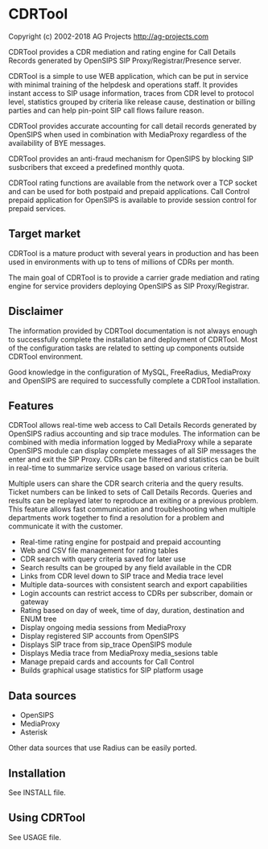 CDRTool
=======

Copyright (c) 2002-2018 AG Projects
http://ag-projects.com

CDRTool provides a CDR mediation and rating engine for Call Details Records
generated by OpenSIPS SIP Proxy/Registrar/Presence server.

CDRTool is a simple to use WEB application, which can be put in service with
minimal training of the helpdesk and operations staff. It provides instant
access to SIP usage information, traces from CDR level to protocol level,
statistics grouped by criteria like release cause, destination or billing
parties and can help pin-point SIP call flows failure reason.

CDRTool provides accurate accounting for call detail records generated by
OpenSIPS when used in combination with MediaProxy regardless of the
availability of BYE messages.

CDRTool provides an anti-fraud mechanism for OpenSIPS by blocking SIP
susbcribers that exceed a predefined monthly quota.

CDRTool rating functions are available from the network over a TCP socket
and can be used for both postpaid and prepaid applications. Call Control
prepaid application for OpenSIPS is available to provide session control for
prepaid services.


Target market
-------------

CDRTool is a mature product with several years in production and has been
used in environments with up to tens of millions of CDRs per month.

The main goal of CDRTool is to provide a carrier grade mediation and rating
engine for service providers deploying OpenSIPS as SIP Proxy/Registrar.


Disclaimer
----------

The information provided by CDRTool documentation is not always enough to
successfully complete the installation and deployment of CDRTool. Most of
the configuration tasks are related to setting up components outside CDRTool
environment.

Good knowledge in the configuration of MySQL, FreeRadius, MediaProxy and
OpenSIPS are required to successfully complete a CDRTool installation.


Features
--------

CDRTool allows real-time web access to Call Details Records generated by
OpenSIPS radius accounting and sip trace modules. The information can be
combined with media information logged by MediaProxy while a separate
OpenSIPS module can display complete messages of all SIP messages the enter
and exit the SIP Proxy. CDRs can be filtered and statistics can be built in
real-time to summarize service usage based on various criteria.

Multiple users can share the CDR search criteria and the query results.
Ticket numbers can be linked to sets of Call Details Records. Queries and
results can be replayed later to reproduce an exiting or a previous problem.
This feature allows fast communication and troubleshooting when multiple
departments work together to find a resolution for a problem and communicate
it with the customer.

 * Real-time rating engine for postpaid and prepaid accounting
 * Web and CSV file management for rating tables
 * CDR search with query criteria saved for later use
 * Search results can be grouped by any field available in the CDR
 * Links from CDR level down to SIP trace and Media trace level
 * Multiple data-sources with consistent search and export capabilities
 * Login accounts can restrict access to CDRs per subscriber, domain or gateway
 * Rating based on day of week, time of day, duration, destination and ENUM tree
 * Display ongoing media sessions from MediaProxy
 * Display registered SIP accounts from OpenSIPS
 * Displays SIP trace from sip_trace OpenSIPS module
 * Displays Media trace from MediaProxy media_sesions table
 * Manage prepaid cards and accounts for Call Control
 * Builds graphical usage statistics for SIP platform usage


Data sources
------------

- OpenSIPS
- MediaProxy
- Asterisk

Other data sources that use Radius can be easily ported.


Installation
------------

See INSTALL file.


Using CDRTool
-------------

See USAGE file.

